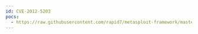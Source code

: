 ```yaml
---
id: CVE-2012-5203
pocs:
  - https://raw.githubusercontent.com/rapid7/metasploit-framework/master/modules/auxiliary/scanner/http/hp_imc_reportimgservlt_traversal.rb
---
```

